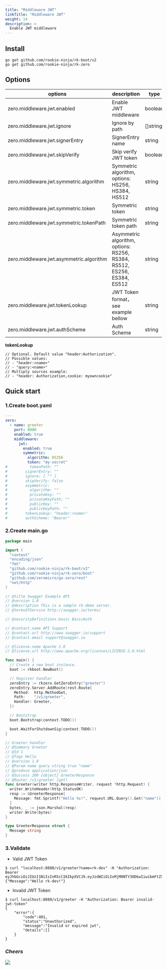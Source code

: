 ```yaml
---
title: "Middleware JWT"
linkTitle: "Middleware JWT"
weight: 14
description: >
  Enable JWT middleware
---
```


## Install
```shell script
go get github.com/rookie-ninja/rk-boot/v2
go get github.com/rookie-ninja/rk-zero
```

## Options
| options                                  | description                                                             | type     | default                |
|------------------------------------------|-------------------------------------------------------------------------|----------|------------------------|
| zero.middleware.jwt.enabled              | Enable JWT middleware                                                   | boolean  | false                  |
| zero.middleware.jwt.ignore               | Ignore by path                                                          | []string | []                     |
| zero.middleware.jwt.signerEntry          | SignerEntry name                                                        | string   | ""                     |
| zero.middleware.jwt.skipVerify           | Skip verify JWT token                                                   | boolean  | false                  |
| zero.middleware.jwt.symmetric.algorithm  | Symmetric algorithm, options: HS256, HS384, HS512                       | string   | ""                     |
| zero.middleware.jwt.symmetric.token      | Symmetric token                                                         | string   | ""                     |
| zero.middleware.jwt.symmetric.tokenPath  | Symmetric token path                                                    | string   | ""                     |
| zero.middleware.jwt.asymmetric.algorithm | Asymmetric algorithm, options: RS256, RS384, RS512, ES256, ES384, ES512 | string   | ""                     |
| zero.middleware.jwt.tokenLookup          | JWT Token format，see example bellow                                     | string   | "header:Authorization" |
| zero.middleware.jwt.authScheme           | Auth Scheme                                                             | string   | Bearer                 |

**tokenLookup**

```
// Optional. Default value "header:Authorization".
// Possible values:
// - "header:<name>"
// - "query:<name>"
// Multiply sources example:
// - "header: Authorization,cookie: myowncookie"
```

## Quick start
### 1.Create boot.yaml
```yaml
---
zero:
  - name: greeter
    port: 8080
    enabled: true
    middleware:
      jwt:
        enabled: true
        symmetric:
          algorithm: HS256
          token: "my-secret"
#          tokenPath: ""
#        signerEntry: ""
#        ignore: [ "" ]
#        skipVerify: false
#        asymmetric:
#          algorithm: ""
#          privateKey: ""
#          privateKeyPath: ""
#          publicKey: ""
#          publicKeyPath: ""
#        tokenLookup: "header:<name>"
#        authScheme: "Bearer"
```

### 2.Create main.go
```go
package main

import (
  "context"
  "encoding/json"
  "fmt"
  "github.com/rookie-ninja/rk-boot/v2"
  "github.com/rookie-ninja/rk-zero/boot"
  "github.com/zeromicro/go-zero/rest"
  "net/http"
)

// @title Swagger Example API
// @version 1.0
// @description This is a sample rk-demo server.
// @termsOfService http://swagger.io/terms/

// @securityDefinitions.basic BasicAuth

// @contact.name API Support
// @contact.url http://www.swagger.io/support
// @contact.email support@swagger.io

// @license.name Apache 2.0
// @license.url http://www.apache.org/licenses/LICENSE-2.0.html

func main() {
  // Create a new boot instance.
  boot := rkboot.NewBoot()

  // Register handler
  zeroEntry := rkzero.GetZeroEntry("greeter")
  zeroEntry.Server.AddRoute(rest.Route{
    Method:  http.MethodGet,
    Path:    "/v1/greeter",
    Handler: Greeter,
  })

  // Bootstrap
  boot.Bootstrap(context.TODO())

  boot.WaitForShutdownSig(context.TODO())
}

// Greeter handler
// @Summary Greeter
// @Id 1
// @Tags Hello
// @version 1.0
// @Param name query string true "name"
// @produce application/json
// @Success 200 {object} GreeterResponse
// @Router /v1/greeter [get]
func Greeter(writer http.ResponseWriter, request *http.Request) {
  writer.WriteHeader(http.StatusOK)
  resp := &GreeterResponse{
    Message: fmt.Sprintf("Hello %s!", request.URL.Query().Get("name")),
  }
  bytes, _ := json.Marshal(resp)
  writer.Write(bytes)
}

type GreeterResponse struct {
  Message string
}
```

### 3.Validate
- Valid JWT Token

```shell script
$ curl "localhost:8080/v1/greeter?name=rk-dev" -H "Authorization: Bearer eyJhbGciOiJIUzI1NiIsInR5cCI6IkpXVCJ9.eyJzdWIiOiIxMjM0NTY3ODkwIiwibmFtZSI6IkpvaG4gRG9lIiwiaWF0IjoxNTE2MjM5MDIyfQ.EpM5XBzTJZ4J8AfoJEcJrjth8pfH28LWdjLo90sYb9g"
{"Message":"Hello rk-dev!"}
```

- Invalid JWT Token
```shell script
$ curl localhost:8080/v1/greeter -H "Authorization: Bearer invalid-jwt-token"
{
    "error":{
        "code":401,
        "status":"Unauthorized",
        "message":"Invalid or expired jwt",
        "details":[]
    }
}
```

### _**Cheers**_
![](/rk-boot/user-guide/cheers.png)